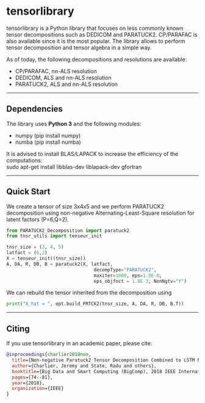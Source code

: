 
# tensorlibrary
tensorlibrary is a Python library that focuses on less commonly known tensor decompositions such as DEDICOM and PARATUCK2. CP/PARAFAC is also available since it is the most popular. The library allows to perform tensor decomposition and tensor algebra in a simple way.

As of today, the following decompositions and resolutions are available:
- CP/PARAFAC, nn-ALS resolution
- DEDICOM, ALS and nn-ALS resolution
- PARATUCK2, ALS and nn-ALS resolution

----------------------------

## Dependencies

The library uses **Python 3** and the following modules:
- numpy (pip install numpy)
- numba (pip install numba)

It is advised to install BLAS/LAPACK to increase the efficiency of the computations:  
sudo apt-get install libblas-dev liblapack-dev gfortran

----------------------------

## Quick Start

We create a tensor of size 3x4x5 and we perform PARATUCK2 decomposition using non-negative Alternating-Least-Square resolution for latent factors (P=6,Q=2).

```python
from PARATUCK2_Decomposition import paratuck2
from tnsr_utils import tenseur_init

tnsr_size = (3, 4, 5)
latfact = (6,2)
X = tenseur_init((tnsr_size))
A, DA, R, DB, B = paratuck2(X, latfact, 
                                decompType="PARATUCK2",  
                                maxiter=1000, eps=1.0E-8, 
                                eps_objfnct = 1.0E-3, NonNgtv="Y")
```

We can rebuild the tensor inherited from the decomposition using 
```python
print("X_hat = ", opt.build_PRTCK2(tnsr_size, A, DA, R, DB, B.T))
```

----------------------------

## Citing

If you use tensorlibrary in an academic paper, please cite:

```bibtex
@inproceedings{charlier2018non,
  title={Non-negative Paratuck2 Tensor Decomposition Combined to LSTM Network for Smart Contracts Profiling},
  author={Charlier, Jeremy and State, Radu and others},
  booktitle={Big Data and Smart Computing (BigComp), 2018 IEEE International Conference on},
  pages={74--81},
  year={2018},
  organization={IEEE}
}
```
